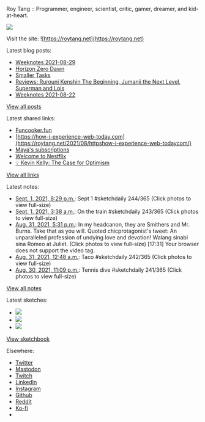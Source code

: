 Roy Tang :: Programmer, engineer, scientist, critic, gamer, dreamer, and kid-at-heart.

![](https://roytang.net/static/img/profile.jpg)

Visit the site: ![https://roytang.net](https://roytang.net)

Latest blog posts:

- [Weeknotes 2021-08-29](https://roytang.net/2021/08/weeknotes-2021-08-29/)
- [Horizon Zero Dawn](https://roytang.net/2021/08/horizon-zero-dawn/)
- [Smaller Tasks](https://roytang.net/2021/08/smaller-tasks/)
- [Reviews: Rurouni Kenshin The Beginning, Jumanji the Next Level, Superman and Lois](https://roytang.net/2021/08/rktb-jtnl-sl/)
- [Weeknotes 2021-08-22](https://roytang.net/2021/08/weeknotes-2021-08-22/)

[View all posts](https://roytang.net/blog)

Latest shared links:

- [Funcooker.fun](https://roytang.net/2021/08/52eef896e37ef921a0b250864974e14c/)
- [https://how-i-experience-web-today.com](https://roytang.net/2021/08/httpshow-i-experience-web-todaycom/)
- [Maya&#x27;s subscriptions](https://roytang.net/2021/08/mayas-subscriptions/)
- [Welcome to Nestflix](https://roytang.net/2021/08/welcome-to-nestflix/)
- [💡 Kevin Kelly: The Case for Optimism](https://roytang.net/2021/08/kevin-kelly-the-case-for-optimism/)

[View all links](https://roytang.net/links)

Latest notes:

- [Sept. 1, 2021, 8:29 p.m.](https://roytang.net/2021/09/1433044241735770115/): Sept 1 #sketchdaily 244/365 (Click photos to view full-size)
- [Sept. 1, 2021, 3:38 a.m.](https://roytang.net/2021/09/1432790021124157444/): On the train #sketchdaily 243/365 (Click photos to view full-size)
- [Aug. 31, 2021, 5:31 p.m.](https://roytang.net/2021/08/1432637132179267584/): In my headcanon, they are Smithers and Mr. Burns. Take that as you will. Quoted chicprotagonist&#x27;s tweet: An unparalleled profession of undying love and devotion! Walang sinabi sina Romeo at Juliet. (Click photos to view full-size) [17:31] Your browser does not support the video tag.
- [Aug. 31, 2021, 12:48 a.m.](https://roytang.net/2021/08/1432384712438267905/): Taco #sketchdaily 242/365 (Click photos to view full-size)
- [Aug. 30, 2021, 11:09 p.m.](https://roytang.net/2021/08/1432359908993687552/): Tennis dive #sketchdaily 241/365 (Click photos to view full-size)

[View all notes](https://roytang.net/notes)

Latest sketches:


- ![](https://roytang.net/media/cache/e9/38/e93831ed5d7ee1f94932d37bb6b2e7b4.jpg)
- ![](https://roytang.net/media/cache/78/8a/788ad58dcb5c8f95a7cf4cf4dc4655b5.jpg)
- ![](https://roytang.net/media/cache/0e/b0/0eb0772f8950bf56572dfab7fd7235c5.jpg)

[View sketchbook](https://roytang.net/albums/sketchbook)


Elsewhere:

- [Twitter](https://twitter.com/roytang)
- [Mastodon](https://mastodon.technology/@roytang)
- [Twitch](https://twitch.tv/twitchyroy)
- [LinkedIn](https://www.linkedin.com/in/roytang)
- [Instagram](https://instagram.com/roytang0400)
- [Github](https://github.com/roytang)
- [Reddit](https://reddit.com/u/hungryroy)
- [Ko-fi](https://ko-fi.com/roytang)
- [](mailto:hello@roytang.net)